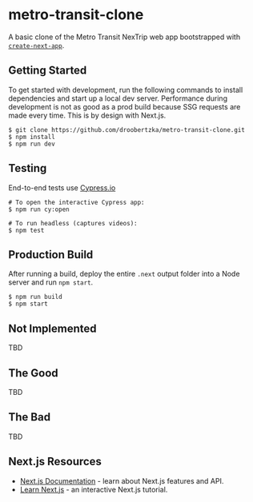 # metro-transit-clone
A basic clone of the Metro Transit NexTrip web app bootstrapped with [`create-next-app`](https://github.com/vercel/next.js/tree/canary/packages/create-next-app).

## Getting Started
To get started with development, run the following commands to install dependencies and start up a local dev server. Performance during development is not as good as a prod build because SSG requests are made every time. This is by design with Next.js.
```
$ git clone https://github.com/droobertzka/metro-transit-clone.git
$ npm install
$ npm run dev
```

## Testing
End-to-end tests use [Cypress.io](https://docs.cypress.io/)
```
# To open the interactive Cypress app:
$ npm run cy:open

# To run headless (captures videos):
$ npm test
```

## Production Build
After running a build, deploy the entire `.next` output folder into a Node server and run `npm start`.
```
$ npm run build
$ npm start
```

## Not Implemented
TBD

## The Good
TBD

## The Bad
TBD

## Next.js Resources
* [Next.js Documentation](https://nextjs.org/docs) - learn about Next.js features and API.
* [Learn Next.js](https://nextjs.org/learn) - an interactive Next.js tutorial.
